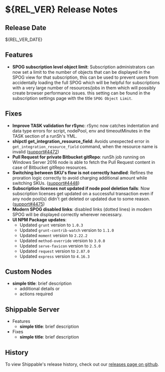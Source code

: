 # ${REL_VER} Release Notes

## Release Date
${REL_VER_DATE}

## Features
  - **SPOG subscription level object limit**: Subscription administrators can now set a limit to the number of objects that can be displayed in the SPOG view for that subscription, this can be used to prevent users from accidentally loading the full SPOG which will be helpful for subscriptions with a very large number of resources/jobs in them which will possibly create browser performance issues.
  this setting can be found in the subscription settings page with the title `SPOG Object Limit`.

## Fixes
  - **Improve TASK validation for rSync**: rSync now catches indentation and data type errors for script, nodePool, env and timeoutMinutes in the TASK section of a runSh's YML.
  - **shipctl get_integration_resource_field**: Avoids unexpected error in `get_integration_resource_field` command, when the resource name is invalid ([support#4472](https://github.com/Shippable/support/issues/4472))
  - **Pull Request for private Bitbucket gitRepo**: runSh job running on Windows Server 2016 node is able to fetch the Pull Request content in case of Bitbucket gitRepo resources.
  - **Switching between SKU's flow is not correctly handled**: Refines the proration logic correctly to avoid charging additional amount while switching SKUs. ([support#4448](https://github.com/Shippable/support/issues/4448))
  - **Subscription licenses not updated if node pool deletion fails**: Now subscription licenses get updated on a successful transaction even if any node pool(s) didn't get deleted or updated due to some reason. ([support#4475](https://github.com/Shippable/support/issues/4475))
  - **Modern SPOG disabled links**: disabled links (dotted lines) in modern SPOG will be displayed correctly wherever necessary.
  - **UI NPM Package updates**:
      - Updated `grunt` version to `1.0.3`
      - Updated `grunt-contrib-watch` version to `1.1.0`
      - Updated `moment` version to `2.22.2`
      - Updated `method-override` version to `3.0.0`
      - Updated `serve-favicon` version to `2.5.0`
      - Updated `request` version to `2.87.0`
      - Updated `express` version to `4.16.3`

## Custom Nodes
  - **simple title**: brief description
      - additional details or
      - actions required

## Shippable Server

  - Features
      - **simple title**: brief description
  - Fixes
      - **simple title**: brief description

## History

To view Shippable's release history, check out our [releases page on github](https://github.com/Shippable/admiral/releases).
